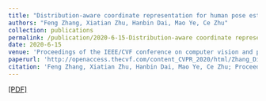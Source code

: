 ```yaml
---
title: "Distribution-aware coordinate representation for human pose estimation"
authors: "Feng Zhang, Xiatian Zhu, Hanbin Dai, Mao Ye, Ce Zhu"
collection: publications
permalink: /publication/2020-6-15-Distribution-aware coordinate representation for human pose estimation
date: 2020-6-15
venue: 'Proceedings of the IEEE/CVF conference on computer vision and pattern recognition'
paperurl: 'http://openaccess.thecvf.com/content_CVPR_2020/html/Zhang_Distribution-Aware_Coordinate_Representation_for_Human_Pose_Estimation_CVPR_2020_paper.html'
citation: 'Feng Zhang, Xiatian Zhu, Hanbin Dai, Mao Ye, Ce Zhu; Proceedings of the IEEE/CVF Conference on Computer Vision and Pattern Recognition (CVPR), 2020, pp. 7093-7102'
---
```

<a href='http://openaccess.thecvf.com/content_CVPR_2020/html/Zhang_Distribution-Aware_Coordinate_Representation_for_Human_Pose_Estimation_CVPR_2020_paper.html'>[PDF]</a>
